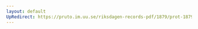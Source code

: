 ```yaml
---
layout: default
UpRedirect: https://pruto.im.uu.se/riksdagen-records-pdf/1879/prot-1879--fk--025/prot-1879--fk--025_002.pdf
---
```


